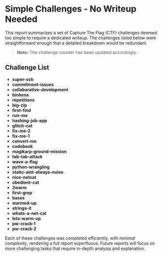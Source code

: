 # Simple Challenges - No Writeup Needed

This report summarizes a set of Capture The Flag (CTF) challenges deemed too simple to require a dedicated writeup. The challenges listed below were straightforward enough that a detailed breakdown would be redundant.

> **Note:** The challenge counter has been updated accordingly.

## Challenge List

- **super-ssh**
- **commitment-issues**
- **collaborative-development**
- **binhexa**
- **repetitions**
- **big-zip**
- **first-find**
- **run-me**
- **hashing-job-app**
- **glitch-cat**
- **fix-me-2**
- **fix-me-1**
- **convert-me**
- **codebook**
- **magikarp-ground-mission**
- **tab-tab-attack**
- **wave-a-flag**
- **python-wrangling**
- **static-aint-always-noise**
- **nice-netcat**
- **obedient-cat**
- **2warm**
- **first-grep**
- **bases**
- **warmed-up**
- **strings-it**
- **whats-a-net-cat**
- **lets-warm-up**
- **pw-crack-1**
- **pw-crack-2**

Each of these challenges was completed efficiently, with *minimal complexity*, rendering a full report superfluous. Future reports will focus on more challenging tasks that require in-depth analysis and explanation.

